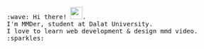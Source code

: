 <p>
  <samp>
    :wave: Hi there! <img src="https://user-images.githubusercontent.com/5679180/79618120-0daffb80-80be-11ea-819e-d2b0fa904d07.gif" width="27px">.
    <br> I'm MMDer, student at Dalat University.
    <br>I love to learn web development & design mmd video. :sparkles:<br>
  </samp>
</p>
